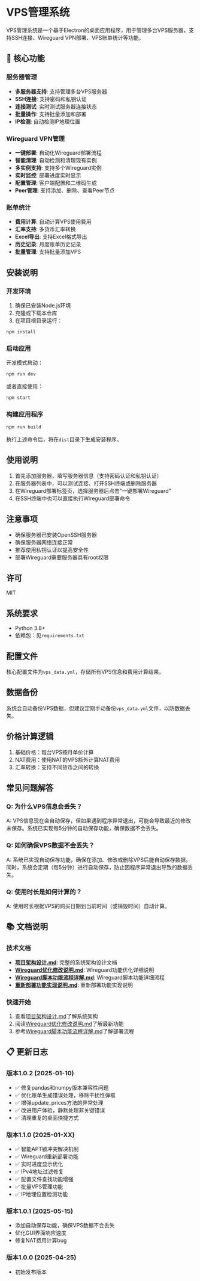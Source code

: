 # VPS管理系统

VPS管理系统是一个基于Electron的桌面应用程序，用于管理多台VPS服务器，支持SSH连接、Wireguard VPN部署、VPS账单统计等功能。

## 🚀 核心功能

### 服务器管理
- **多服务器支持**: 支持管理多台VPS服务器
- **SSH连接**: 支持密码和私钥认证
- **连接测试**: 实时测试服务器连接状态
- **批量操作**: 支持批量添加和部署
- **IP检测**: 自动检测IP地理位置

### Wireguard VPN管理
- **一键部署**: 自动化Wireguard部署流程
- **智能清理**: 自动检测和清理现有实例
- **多实例支持**: 支持多个Wireguard实例
- **实时监控**: 部署进度实时显示
- **配置管理**: 客户端配置和二维码生成
- **Peer管理**: 支持添加、删除、查看Peer节点

### 账单统计
- **费用计算**: 自动计算VPS使用费用
- **汇率支持**: 多货币汇率转换
- **Excel导出**: 支持Excel格式导出
- **历史记录**: 月度账单历史记录
- **批量管理**: 支持批量添加VPS

## 安装说明

### 开发环境

1. 确保已安装Node.js环境
2. 克隆或下载本仓库
3. 在项目根目录运行：

```bash
npm install
```

### 启动应用

开发模式启动：

```bash
npm run dev
```

或者直接使用：

```bash
npm start
```

### 构建应用程序

```bash
npm run build
```

执行上述命令后，将在`dist`目录下生成安装程序。

## 使用说明

1. 首先添加服务器，填写服务器信息（支持密码认证和私钥认证）
2. 在服务器列表中，可以测试连接、打开SSH终端或删除服务器
3. 在Wireguard部署标签页，选择服务器后点击"一键部署Wireguard"
4. 在SSH终端中也可以直接执行Wireguard部署命令

## 注意事项

- 确保服务器已安装OpenSSH服务器
- 确保服务器网络连接正常
- 推荐使用私钥认证以提高安全性
- 部署Wireguard需要服务器具有root权限

## 许可

MIT

## 系统要求

- Python 3.8+
- 依赖包：见`requirements.txt`

## 配置文件

核心配置文件为`vps_data.yml`，存储所有VPS信息和费用计算结果。

## 数据备份

系统会自动备份VPS数据，但建议定期手动备份`vps_data.yml`文件，以防数据丢失。

## 价格计算逻辑

1. 基础价格：每台VPS按月单价计算
2. NAT费用：使用NAT的VPS额外计算NAT费用
3. 汇率转换：支持不同货币之间的转换

## 常见问题解答

### Q: 为什么VPS信息会丢失？
A: VPS信息现在会自动保存，但如果遇到程序异常退出，可能会导致最近的修改未保存。系统已实现每5分钟的自动保存功能，确保数据不会丢失。

### Q: 如何确保VPS数据不会丢失？
A: 系统已实现自动保存功能，确保在添加、修改或删除VPS后能自动保存数据。同时，系统会定期（每5分钟）进行自动保存，防止因程序异常退出导致的数据丢失。

### Q: 使用时长是如何计算的？
A: 使用时长根据VPS的购买日期到当前时间（或销毁时间）自动计算。

## 📚 文档说明

### 技术文档
- **[项目架构设计.md](项目架构设计.md)**: 完整的系统架构设计文档
- **[Wireguard优化修改说明.md](Wireguard优化修改说明.md)**: Wireguard功能优化详细说明
- **[Wireguard脚本功能流程详解.md](Wireguard脚本功能流程详解.md)**: Wireguard脚本功能详细流程
- **[重新部署功能实现说明.md](重新部署功能实现说明.md)**: 重新部署功能实现说明

### 快速开始
1. 查看[项目架构设计.md](项目架构设计.md)了解系统架构
2. 阅读[Wireguard优化修改说明.md](Wireguard优化修改说明.md)了解最新功能
3. 参考[Wireguard脚本功能流程详解.md](Wireguard脚本功能流程详解.md)了解部署流程

## 📋 更新日志

### 版本1.0.2 (2025-01-10)
- ✅ 修复pandas和numpy版本兼容性问题
- ✅ 优化账单生成错误处理，移除干扰性弹框
- ✅ 增强update_prices方法的异常处理
- ✅ 改进用户体验，静默处理非关键错误
- ✅ 清理重复的桌面快捷方式

### 版本1.1.0 (2025-01-XX)
- ✅ 智能APT锁冲突解决机制
- ✅ Wireguard重新部署功能
- ✅ 实时进度显示优化
- ✅ IPv4地址过滤修复
- ✅ 配置文件查找功能增强
- ✅ 批量VPS管理功能
- ✅ IP地理位置检测功能

### 版本1.0.1 (2025-05-15)
- 添加自动保存功能，确保VPS数据不会丢失
- 优化GUI界面响应速度
- 修复NAT费用计算bug

### 版本1.0.0 (2025-04-25)
- 初始发布版本

